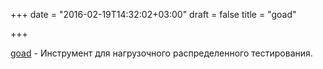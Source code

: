 +++
date = "2016-02-19T14:32:02+03:00"
draft = false
title = "goad"

+++

<p><a href="https://github.com/goadapp/goad">goad</a>&nbsp;- Инструмент для нагрузочного&nbsp;распределенного тестирования.</p>

